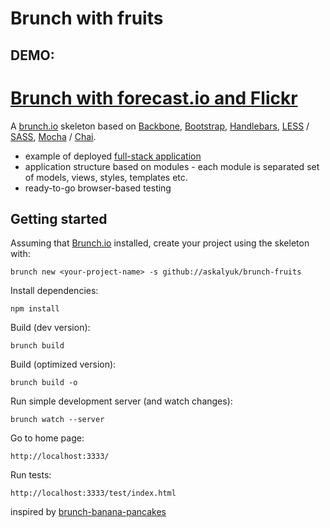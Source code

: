 

Brunch with fruits
==================


## DEMO:
[Brunch with forecast.io and Flickr](http://jforaker.github.io/brunch_with_forecast_io/)
==================


A [brunch.io](http://brunch.io/) skeleton based on [Backbone](http://backbonejs.org/), [Bootstrap](http://twitter.github.com/bootstrap/), [Handlebars](http://handlebarsjs.com/), [LESS](http://lesscss.org/) / [SASS](http://sass-lang.com/), [Mocha](http://visionmedia.github.io/mocha/) / [Chai](http://chaijs.com/).

* example of deployed [full-stack application](https://github.com/askalyuk/pay-periods-remaining)
* application structure based on modules - each module is separated set of models, views, styles, templates etc.
* ready-to-go browser-based testing

## Getting started

Assuming that [Brunch.io](http://brunch.io) installed, create your project using the skeleton with:

	brunch new <your-project-name> -s github://askalyuk/brunch-fruits

Install dependencies:

    npm install

Build (dev version):

    brunch build

Build (optimized version):

    brunch build -o

Run simple development server (and watch changes):

    brunch watch --server

Go to home page:

    http://localhost:3333/

Run tests:

    http://localhost:3333/test/index.html


inspired by [brunch-banana-pancakes](https://github.com/Anaphase/brunch-banana-pancakes)
